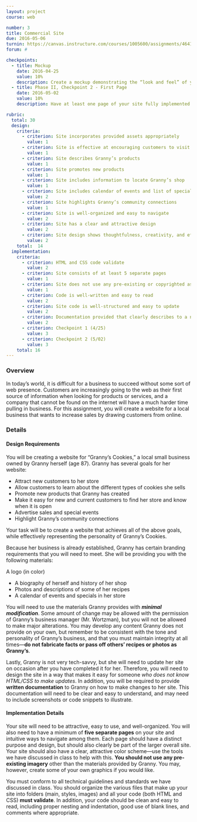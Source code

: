 ```yaml
---
layout: project
course: web

number: 3
title: Commercial Site
due: 2016-05-06
turnin: https://canvas.instructure.com/courses/1005600/assignments/4641678
forum: #

checkpoints: 
  - title: Mockup
    date: 2016-04-25
    value: 10%
    description: Create a mockup demonstrating the “look and feel” of your site with placeholder content; Granny's logo MUST be included in the mockup
  - title: Phase II, Checkpoint 2 - First Page
    date: 2016-05-02
    value: 10%
    description: Have at least one page of your site fully implemented with content

rubric:
  total: 30
  design:
    criteria:  
      - criterion: Site incorporates provided assets appropriately
        value: 1 
      - criterion: Site is effective at encouraging customers to visit and buy from Granny’s 
        value: 1 
      - criterion: Site describes Granny’s products
        value: 1 
      - criterion: Site promotes new products
        value: 1 
      - criterion: Site includes information to locate Granny’s shop
        value: 1 
      - criterion: Site includes calendar of events and list of specials or promotions being run
        value: 2 
      - criterion: Site highlights Granny’s community connections
        value: 1 
      - criterion: Site is well-organized and easy to navigate
        value: 2 
      - criterion: Site has a clear and attractive design
        value: 2 
      - criterion: Site design shows thoughtfulness, creativity, and effort	
        value: 2 
    total:	14
  implementation:
    criteria:
      - criterion: HTML and CSS code validate	
        value: 2
      - criterion: Site consists of at least 5 separate pages	
        value: 1
      - criterion: Site does not use any pre-existing or copyrighted assets (other than those provided)
        value: 1
      - criterion: Code is well-written and easy to read	
        value: 2
      - criterion: Site code is well-structured and easy to update 
        value: 2
      - criterion: Documentation provided that clearly describes to a non-expert how to make updates to site content	
        value: 2
      - criterion: Checkpoint 1 (4/25)	
        value: 3
      - criterion: Checkpoint 2 (5/02)	
        value: 3
    total: 16
---
```

### Overview
In today’s world, it is difficult for a business to succeed without some sort of web presence.  Customers are increasingly going to the web as their first source of information when looking for products or services, and a company that cannot be found on the internet will have a much harder time pulling in business.  For this assignment, you will create a website for a local business that wants to increase sales by drawing customers from online.

### Details

#### Design Requirements
You will be creating a website for “Granny’s Cookies,” a local small business owned by Granny herself (age 87).  Granny has several goals for her website:

* Attract new customers to her store
* Allow customers to learn about the different types of cookies she sells
* Promote new products that Granny has created
* Make it easy for new and current customers to find her store and know when it is open
* Advertise sales and special events
* Highlight Granny’s community connections

Your task will be to create a website that achieves all of the above goals, while effectively representing the personality of Granny’s Cookies.

Because her business is already established, Granny has certain branding requirements that you will need to meet.  She will be providing you with the following materials:

A logo (in color)
* A biography of herself and history of her shop
* Photos and descriptions of some of her recipes
* A calendar of events and specials in her store

You will need to use the materials Granny provides with **_minimal modification_**.  Some amount of change may be allowed with the permission of Granny’s business manager (Mr. Wortzman), but you will not be allowed to make major alterations.  You may develop any content Granny does not provide on your own, but remember to be consistent with the tone and personality of Granny’s business, and that you must maintain integrity at all times—**do not fabricate facts or pass off others’ recipes or photos as Granny’s**.

Lastly, Granny is not very tech-savvy, but she will need to update her site on occasion after you have completed it for her.  Therefore, you will need to design the site in a way that makes it easy for someone _who does not know HTML/CSS to make updates_.  In addition, you will be required to provide **written documentation** to Granny on how to make changes to her site.  This documentation will need to be clear and easy to understand, and may need to include screenshots or code snippets to illustrate.


#### Implementation Details
Your site will need to be attractive, easy to use, and well-organized.  You will also need to have a minimum of **five separate pages** on your site and intuitive ways to navigate among them.  Each page should have a distinct purpose and design, but should also clearly be part of the larger overall site.  Your site should also have a clear, attractive color scheme—use the tools we have discussed in class to help with this.  **You should not use any pre-existing imagery** other than the materials provided by Granny.  You may, however, create some of your own graphics if you would like.

You must conform to all technical guidelines and standards we have discussed in class.  You should organize the various files that make up your site into folders (main, styles, images) and all your code (both HTML and CSS) **must validate**.  In addition, your code should be clean and easy to read, including proper nesting and indentation, good use of blank lines, and comments where appropriate.


